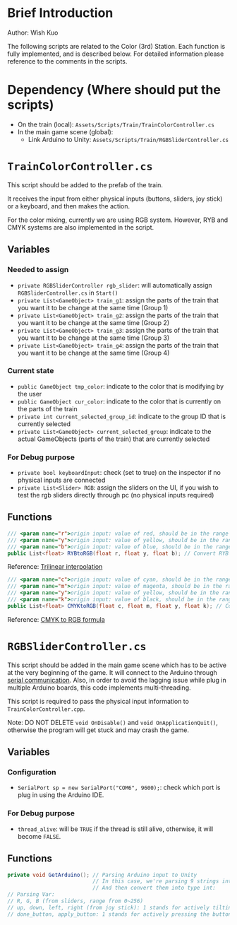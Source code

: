 # Brief Introduction
Author: Wish Kuo

The following scripts are related to the Color (3rd) Station.
Each function is fully implemented, and is described below. For detailed information please reference to the comments in the scripts.

# Dependency (Where should put the scripts)
- On the train (local): `Assets/Scripts/Train/TrainColorController.cs`
- In the main game scene (global):
    - Link Arduino to Unity: `Assets/Scripts/Train/RGBSliderController.cs`

# `TrainColorController.cs`
This script should be added to the prefab of the train.

It receives the input from either physical inputs (buttons, sliders, joy stick) or a keyboard, and then makes the action.

For the color mixing, currently we are using RGB system. However, RYB and CMYK systems are also implemented in the script.

## Variables 
### Needed to assign
- `private RGBSliderController rgb_slider`: will automatically assign `RGBSliderController.cs` in `Start()`
- `private List<GameObject> train_g1`: assign the parts of the train that you want it to be change at the same time (Group 1)
- `private List<GameObject> train_g2`: assign the parts of the train that you want it to be change at the same time (Group 2)
- `private List<GameObject> train_g3`: assign the parts of the train that you want it to be change at the same time (Group 3)
- `private List<GameObject> train_g4`: assign the parts of the train that you want it to be change at the same time (Group 4)

### Current state
- `public GameObject tmp_color`: indicate to the color that is modifying by the user
- `public GameObject cur_color`: indicate to the color that is currently on the parts of the train
- `private int current_selected_group_id`: indicate to the group ID that is currently selected
- `private List<GameObject> current_selected_group`: indicate to the actual GameObjects (parts of the train) that are currently selected 

### For Debug purpose
- `private bool keyboardInput`: check (set to true) on the inspector if no physical inputs are connected
- `private List<Slider> RGB`: assign the sliders on the UI, if you wish to test the rgb sliders directly through pc (no physical inputs required)

## Functions
``` C#
/// <param name="r">origin input: value of red, should be in the range from 0.0f ~ 1.0f</param>
/// <param name="y">origin input: value of yellow, should be in the range from 0.0f ~ 1.0f</param>
/// <param name="b">origin input: value of blue, should be in the range from 0.0f ~ 1.0f</param>
public List<float> RYBtoRGB(float r, float y, float b); // Convert RYB color to RGB color mixing
```
Reference: [Trilinear interpolation](https://en.wikipedia.org/wiki/Trilinear_interpolation)

``` C#
/// <param name="c">origin input: value of cyan, should be in the range from 0.0f ~ 1.0f</param>
/// <param name="m">origin input: value of magenta, should be in the range from 0.0f ~ 1.0f</param>
/// <param name="y">origin input: value of yellow, should be in the range from 0.0f ~ 1.0f</param>
/// <param name="k">origin input: value of black, should be in the range from 0.0f ~ 1.0f</param>
public List<float> CMYKtoRGB(float c, float m, float y, float k); // Convert CMYK color to RGB color mixing
```
Reference: [CMYK to RGB formula](https://www.101computing.net/cmyk-to-rgb-conversion-algorithm/)

# `RGBSliderController.cs`
This script should be added in the main game scene which has to be active at the very beginning of the game.
It will connect to the Arduino through [serial communication](https://create.arduino.cc/projecthub/raisingawesome/unity-game-engine-and-arduino-serial-communication-12fdd5).
Also, in order to avoid the lagging issue while plug in multiple Arduino boards, this code implements multi-threading.

This script is required to pass the physical input information to `TrainColorController.cpp`.

Note: DO NOT DELETE `void OnDisable()` and `void OnApplicationQuit()`, otherwise the program will get stuck and may crash the game.

## Variables 
### Configuration
- `SerialPort sp = new SerialPort("COM6", 9600);`: check which port is plug in using the Arduino IDE.

### For Debug purpose
- `thread_alive`: will be `TRUE` if the thread is still alive, otherwise, it will become `FALSE`. 

## Functions
``` C#
private void GetArduino(); // Parsing Arduino input to Unity
                           // In this case, we're parsing 9 strings into Unity,
                           // And then convert them into type int:
// Parsing Var:
// R, G, B (from sliders, range from 0~256) 
// up, down, left, right (from joy stick): 1 stands for actively tilting to that direction, otherwise will be 0
// done_button, apply_button: 1 stands for actively pressing the button, otherwise will be 0
```